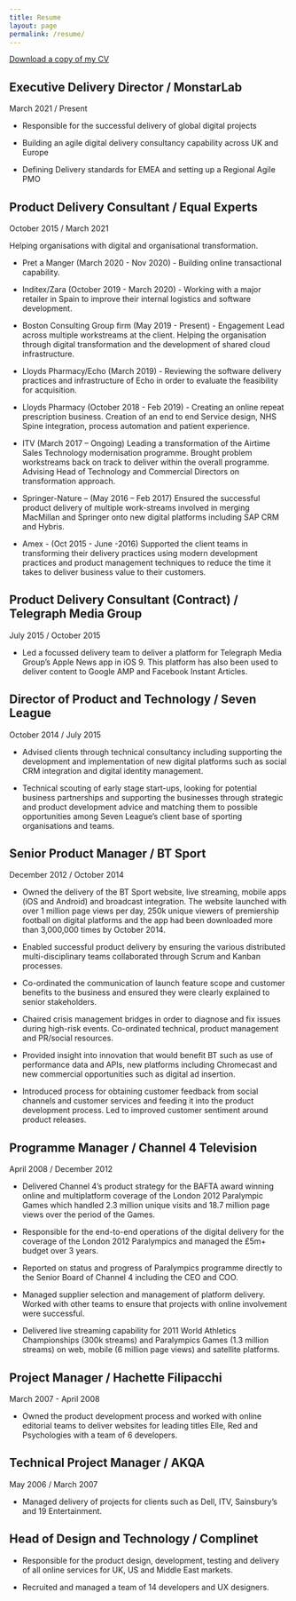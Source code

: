 ```yaml
---
title: Resume
layout: page
permalink: /resume/
---
```


[Download a copy of my CV](/Paul_Edwards_CV_Oct_2020.pdf)


## Executive Delivery Director / MonstarLab
March 2021 / Present

* Responsible for the successful delivery of global digital projects

* Building an agile digital delivery consultancy capability across UK and Europe

* Defining Delivery standards for EMEA and setting up a Regional Agile PMO


## Product Delivery Consultant / Equal Experts
October 2015 / March 2021

Helping organisations with digital and organisational transformation.

* Pret a Manger (March 2020 - Nov 2020) - Building online transactional capability. 

* Inditex/Zara (October 2019 - March 2020) - Working with a major retailer in Spain to improve their internal logistics and software development.

* Boston Consulting Group firm (May 2019 - Present) - Engagement Lead across multiple workstreams at the client. Helping the organisation through digital transformation and the development of shared cloud infrastructure.

* Lloyds Pharmacy/Echo (March 2019) - Reviewing the software delivery practices and infrastructure of Echo in order to evaluate the feasibility for acquisition.

* Lloyds Pharmacy (October 2018 - Feb 2019) - Creating an online repeat prescription business. Creation of an end to end Service design, NHS Spine integration, process automation and patient experience.

*	ITV (March 2017 – Ongoing) Leading a transformation of the Airtime Sales Technology modernisation programme. Brought problem
workstreams back on track to deliver within the overall programme. Advising Head of Technology and Commercial Directors on transformation approach.

*	Springer-Nature – (May 2016 – Feb 2017) Ensured the successful product delivery of multiple work-streams involved in merging MacMillan and Springer onto new digital platforms including SAP CRM and Hybris. 

*	Amex - (Oct 2015 - June -2016) Supported the client teams in transforming their delivery practices using modern development practices and product management techniques to reduce the time it takes to deliver business value to their customers.


## Product Delivery Consultant (Contract) / Telegraph Media Group
July 2015 / October 2015

*	Led a focussed delivery team to deliver a platform for Telegraph Media Group’s Apple News app in iOS 9. This platform has also been used to deliver content to Google AMP and Facebook Instant Articles.

## Director of Product and Technology / Seven League
October 2014 / July 2015

*	Advised clients through technical consultancy including supporting the development and implementation of new digital platforms such as social CRM integration and digital identity management. 

*	Technical scouting of early stage start-ups, looking for potential business partnerships and supporting the businesses through strategic and product development advice and matching them to possible opportunities among Seven League’s client base of sporting organisations and teams.

## Senior Product Manager / BT Sport
December 2012 / October 2014

*	Owned the delivery of the BT Sport website, live streaming, mobile apps (iOS and Android) and broadcast integration. The website launched with over 1 million page views per day, 250k unique viewers of premiership football on digital platforms and the app had been downloaded more than 3,000,000 times by October 2014.

*	Enabled successful product delivery by ensuring the various distributed multi-disciplinary teams collaborated through Scrum and Kanban processes.

*	Co-ordinated the communication of launch feature scope and customer benefits to the business and ensured they were clearly explained to senior stakeholders.

*	Chaired crisis management bridges in order to diagnose and fix issues during high-risk events. Co-ordinated technical, product management and PR/social resources.

*	Provided insight into innovation that would benefit BT such as use of performance data and APIs, new platforms including Chromecast and new commercial opportunities such as digital ad insertion.

*	Introduced process for obtaining customer feedback from social channels and customer services and feeding it into the product development process. Led to improved customer sentiment around product releases.

## Programme Manager / Channel 4 Television
April 2008 / December 2012

*	Delivered Channel 4’s product strategy for the BAFTA award winning online and multiplatform coverage of the London 2012 Paralympic Games which handled 2.3 million unique visits and 18.7 million page views over the period of the Games.

*	Responsible for the end-to-end operations of the digital delivery for the coverage of the London 2012 Paralympics and managed the £5m+ budget over 3 years.

*	Reported on status and progress of Paralympics programme directly to the Senior Board of Channel 4 including the CEO and COO.

*	Managed supplier selection and management of platform delivery. Worked with other teams to ensure that projects with online involvement were successful.

*	Delivered live streaming capability for 2011 World Athletics Championships (300k streams) and Paralympics Games (1.3 million streams) on web, mobile (6 million page views) and satellite platforms.

## Project Manager / Hachette Filipacchi
March 2007 - April 2008

*	Owned the product development process and worked with online editorial teams to deliver websites for leading titles Elle, Red and Psychologies with a team of 6 developers.

## Technical Project Manager / AKQA
May 2006 / March 2007

*	Managed delivery of projects for clients such as Dell, ITV, Sainsbury’s and 19 Entertainment.

## Head of Design and Technology / Complinet

*	Responsible for the product design, development, testing and delivery of all online services for UK, US and Middle East markets.

*	Recruited and managed a team of 14 developers and UX designers. 





